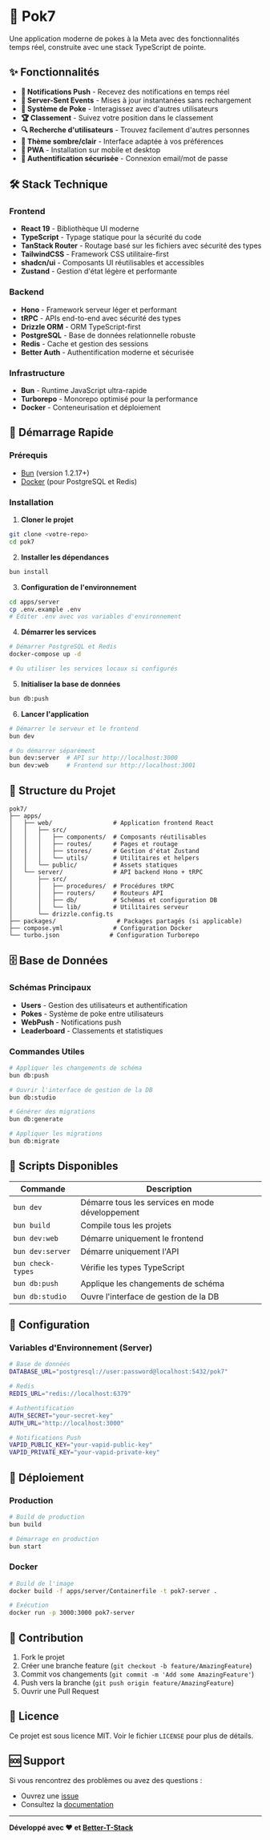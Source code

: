 # 🎯 Pok7

Une application moderne de pokes à la Meta avec des fonctionnalités temps réel, construite avec une stack TypeScript de pointe.

## ✨ Fonctionnalités

- **🔔 Notifications Push** - Recevez des notifications en temps réel
- **📡 Server-Sent Events** - Mises à jour instantanées sans rechargement
- **👥 Système de Poke** - Interagissez avec d'autres utilisateurs
- **🏆 Classement** - Suivez votre position dans le classement
- **🔍 Recherche d'utilisateurs** - Trouvez facilement d'autres personnes
- **🌙 Thème sombre/clair** - Interface adaptée à vos préférences
- **📱 PWA** - Installation sur mobile et desktop
- **🔐 Authentification sécurisée** - Connexion email/mot de passe

## 🛠️ Stack Technique

### Frontend
- **React 19** - Bibliothèque UI moderne
- **TypeScript** - Typage statique pour la sécurité du code
- **TanStack Router** - Routage basé sur les fichiers avec sécurité des types
- **TailwindCSS** - Framework CSS utilitaire-first
- **shadcn/ui** - Composants UI réutilisables et accessibles
- **Zustand** - Gestion d'état légère et performante

### Backend
- **Hono** - Framework serveur léger et performant
- **tRPC** - APIs end-to-end avec sécurité des types
- **Drizzle ORM** - ORM TypeScript-first
- **PostgreSQL** - Base de données relationnelle robuste
- **Redis** - Cache et gestion des sessions
- **Better Auth** - Authentification moderne et sécurisée

### Infrastructure
- **Bun** - Runtime JavaScript ultra-rapide
- **Turborepo** - Monorepo optimisé pour la performance
- **Docker** - Conteneurisation et déploiement

## 🚀 Démarrage Rapide

### Prérequis
- [Bun](https://bun.sh/) (version 1.2.17+)
- [Docker](https://docker.com/) (pour PostgreSQL et Redis)

### Installation

1. **Cloner le projet**
```bash
git clone <votre-repo>
cd pok7
```

2. **Installer les dépendances**
```bash
bun install
```

3. **Configuration de l'environnement**
```bash
cd apps/server
cp .env.example .env
# Éditer .env avec vos variables d'environnement
```

4. **Démarrer les services**
```bash
# Démarrer PostgreSQL et Redis
docker-compose up -d

# Ou utiliser les services locaux si configurés
```

5. **Initialiser la base de données**
```bash
bun db:push
```

6. **Lancer l'application**
```bash
# Démarrer le serveur et le frontend
bun dev

# Ou démarrer séparément
bun dev:server  # API sur http://localhost:3000
bun dev:web     # Frontend sur http://localhost:3001
```

## 📁 Structure du Projet

```
pok7/
├── apps/
│   ├── web/                 # Application frontend React
│   │   ├── src/
│   │   │   ├── components/  # Composants réutilisables
│   │   │   ├── routes/      # Pages et routage
│   │   │   ├── stores/      # Gestion d'état Zustand
│   │   │   └── utils/       # Utilitaires et helpers
│   │   └── public/          # Assets statiques
│   └── server/              # API backend Hono + tRPC
│       ├── src/
│       │   ├── procedures/  # Procédures tRPC
│       │   ├── routers/     # Routeurs API
│       │   ├── db/          # Schémas et configuration DB
│       │   └── lib/         # Utilitaires serveur
│       └── drizzle.config.ts
├── packages/                 # Packages partagés (si applicable)
├── compose.yml              # Configuration Docker
└── turbo.json              # Configuration Turborepo
```

## 🗄️ Base de Données

### Schémas Principaux
- **Users** - Gestion des utilisateurs et authentification
- **Pokes** - Système de poke entre utilisateurs
- **WebPush** - Notifications push
- **Leaderboard** - Classements et statistiques

### Commandes Utiles
```bash
# Appliquer les changements de schéma
bun db:push

# Ouvrir l'interface de gestion de la DB
bun db:studio

# Générer des migrations
bun db:generate

# Appliquer les migrations
bun db:migrate
```

## 📜 Scripts Disponibles

| Commande | Description |
|----------|-------------|
| `bun dev` | Démarre tous les services en mode développement |
| `bun build` | Compile tous les projets |
| `bun dev:web` | Démarre uniquement le frontend |
| `bun dev:server` | Démarre uniquement l'API |
| `bun check-types` | Vérifie les types TypeScript |
| `bun db:push` | Applique les changements de schéma |
| `bun db:studio` | Ouvre l'interface de gestion de la DB |

## 🔧 Configuration

### Variables d'Environnement (Server)

```bash
# Base de données
DATABASE_URL="postgresql://user:password@localhost:5432/pok7"

# Redis
REDIS_URL="redis://localhost:6379"

# Authentification
AUTH_SECRET="your-secret-key"
AUTH_URL="http://localhost:3000"

# Notifications Push
VAPID_PUBLIC_KEY="your-vapid-public-key"
VAPID_PRIVATE_KEY="your-vapid-private-key"
```

## 🚀 Déploiement

### Production
```bash
# Build de production
bun build

# Démarrage en production
bun start
```

### Docker
```bash
# Build de l'image
docker build -f apps/server/Containerfile -t pok7-server .

# Exécution
docker run -p 3000:3000 pok7-server
```

## 🤝 Contribution

1. Fork le projet
2. Créer une branche feature (`git checkout -b feature/AmazingFeature`)
3. Commit vos changements (`git commit -m 'Add some AmazingFeature'`)
4. Push vers la branche (`git push origin feature/AmazingFeature`)
5. Ouvrir une Pull Request

## 📝 Licence

Ce projet est sous licence MIT. Voir le fichier `LICENSE` pour plus de détails.

## 🆘 Support

Si vous rencontrez des problèmes ou avez des questions :
- Ouvrez une [issue](https://github.com/votre-username/pok7/issues)
- Consultez la [documentation](https://github.com/votre-username/pok7/wiki)

---

**Développé avec ❤️ et [Better-T-Stack](https://github.com/AmanVarshney01/create-better-t-stack)**

